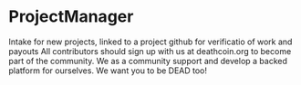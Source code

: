 # ProjectManager
Intake for new projects, linked to a project github for verificatio of work and payouts 
All contributors should sign up with us at deathcoin.org to become part of the community.
We as a community support and develop a backed platform for ourselves.
We want you to be DEAD too! 
